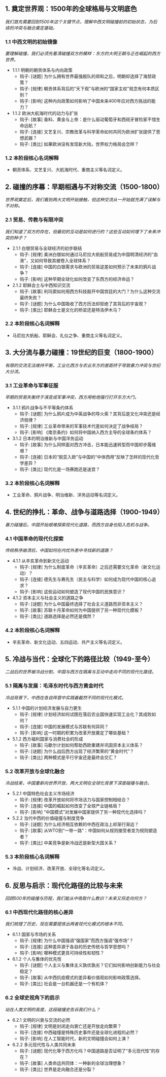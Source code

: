 ﻿## 1. 奠定世界观：1500年的全球格局与文明底色
*我们首先需要回到1500年这个关键节点，理解中西文明碰撞前的初始状态，为后续的冲突与融合奠定基础。*

### 1.1 中西文明的初始镜像
*要理解碰撞，我们必须先看清碰撞双方的模样：东方的大明王朝与正在崛起的西方世界。*
- 1.1.1 明朝的朝贡体系与内向政策
  - 钩子: [谜题] 为什么拥有世界最强舰队的郑和之后，明朝却选择了海禁政策？
  - 钩子: [规律] 朝贡体系背后的“天下观”与欧洲的“国家主权”观念有何本质区别？
  - 钩子: [影响] 这种内向政策如何影响了中国未来400年应对西方挑战的能力？
- 1.1.2 欧洲大航海时代的动力与扩张
  - 钩子: [故事] 香料、黄金与上帝：是什么驱动葡萄牙和西班牙冒险家不惜生命远航？
  - 钩子: [连接] 文艺复兴、宗教改革与科学革命如何共同为欧洲扩张提供了思想武器？
  - 钩子: [类比] 如果欧洲没有发现新大陆，世界权力格局会怎样？

### 1.2 本阶段核心名词解释
- 朝贡体系、文艺复兴、大航海时代、重商主义等名词定义。

## 2. 碰撞的序幕：早期相遇与不对称交流（1500-1800）
*世界观奠定后，我们看到两大文明开始接触，但这种交流从一开始就充满了误解与不对称。*

### 2.1 贸易、传教与有限冲突
*我们知道了双方的存在，但最初的互动是如何进行的？这些互动如何埋下了未来冲突的种子？*
- 2.1.1 白银贸易与全球经济的初步联结
  - 钩子: [规律] 美洲白银如何通过马尼拉大帆船贸易成为中国明清经济的“血液”，又如何导致其被卷入全球体系？
  - 钩子: [连接] 中国的白银需求与欧洲的贸易逆差如何预示了未来的鸦片战争？
  - 钩子: [影响] 这种早期全球化如何改变了东西方的经济命运？
- 2.1.2 耶稣会士与中西知识交流
  - 钩子: [故事] 利玛窦如何用西方科技敲开中国宫廷的大门？为什么这种交流最终失败？
  - 钩子: [谜题] 为什么中国吸收了西方历法却拒绝了其背后的宇宙观？
  - 钩子: [类比] 耶稣会士是文化的桥梁还是特洛伊木马？

### 2.2 本阶段核心名词解释
- 马尼拉大帆船、耶稣会、礼仪之争、重商主义等名词定义。

## 3. 大分流与暴力碰撞：19世纪的巨变（1800-1900）
*有限的交流无法维持平衡，工业化西方与农业东方的差距终于导致暴力冲突与世纪大分流。*

### 3.1 工业革命与军事征服
*早期的贸易失衡终于演变成军事冲突，西方用枪炮强行打开东方大门。*
- 3.1.1 鸦片战争与不平等条约体系
  - 钩子: [谜题] 为什么鸦片成为中英战争的导火索？其背后是文化冲突还是经济规律？
  - 钩子: [规律] 工业革命带来的军事技术代差如何决定了战争结局？
  - 钩子: [影响] 《南京条约》如何将中国纳入西方主导的全球条约体系？
- 3.1.2 日本的明治维新与中国洋务运动
  - 钩子: [故事] 为什么同样面对西方冲击，日本能迅速转型而中国却步履维艰？
  - 钩子: [连接] 日本的“脱亚入欧”与中国的“中体西用”反映了怎样的现代化哲学差异？
  - 钩子: [类比] 现代化是一场赛跑还是迷宫？

### 3.2 本阶段核心名词解释
- 工业革命、鸦片战争、明治维新、洋务运动等名词定义。

## 4. 世纪的挣扎：革命、战争与道路选择（1900-1949）
*暴力碰撞后，中国开始艰难探索现代化道路，而西方自身也陷入危机与战争。*

### 4.1 中国革命的现代化探索
*传统秩序崩溃后，中国如何在内忧外患中寻找新的道路？*
- 4.1.1 从辛亥革命到新文化运动
  - 钩子: [规律] 为什么制度革命（辛亥革命）之后还需要文化革命（新文化运动）？
  - 钩子: [连接] 德先生与赛先生（民主与科学）如何成为现代中国的核心追求？
  - 钩子: [影响] 这些运动如何塑造了现代中国的民族意识？
- 4.1.2 资本主义与社会主义的道路之争
  - 钩子: [谜题] 为什么中国最终选择了社会主义道路而非资本主义？
  - 钩子: [故事] 苏联十月革命如何为中国提供了另一种现代化模板？
  - 钩子: [类比] 道路选择是必然还是偶然？

### 4.2 本阶段核心名词解释
- 辛亥革命、新文化运动、五四运动、共产主义等名词定义。

## 5. 冷战与当代：全球化下的路径比较（1949-至今）
*二战后的世界被冷战分割，中国与西方在隔离与互动中走向不同的现代化路径。*

### 5.1 隔离与发展：毛泽东时代与西方黄金时代
*冷战背景下，中西在各自阵营中实践着截然不同的现代化模式。*
- 5.1.1 中国的计划经济发展与自力更生
  - 钩子: [规律] 计划经济如何试图在落后农业国快速实现工业化？其成败如何？
  - 钩子: [连接] 中国的发展模式与苏联有何异同？
  - 钩子: [影响] 这一时期的积累为改革开放奠定了哪些基础？
- 5.1.2 西方福利国家与消费社会的形成
  - 钩子: [故事] 马歇尔计划如何帮助西欧重建并巩固资本主义体系？
  - 钩子: [谜题] 为什么战后西方出现了经济繁荣的“黄金时代”？
  - 钩子: [类比] 两种模式是平行宇宙还是最终会交汇？

### 5.2 改革开放与全球化融合
*冷战结束，中国重新向世界开放，两大文明在全球化背景下深度碰撞与融合。*
- 5.2.1 中国特色社会主义市场经济
  - 钩子: [规律] 改革开放如何将市场活力与国家控制相结合？
  - 钩子: [连接] 中国的崛起如何改变了全球产业链格局？
  - 钩子: [影响] “中国模式”对发展中国家提供了另一种现代化选择吗？
- 5.2.2 当代中西的价值碰撞与制度竞争
  - 钩子: [谜题] 为什么经济相互依赖的中西在政治上却渐行渐远？
  - 钩子: [故事] 从WTO到“一带一路”：中国如何从规则接受者变为规则塑造者？
  - 钩子: [类比] 中美竞争是新冷战还是新型大国关系？

### 5.3 本阶段核心名词解释
- 冷战、计划经济、改革开放、全球化等名词定义。

## 6. 反思与启示：现代化路径的比较与未来
*回顾500年的碰撞与历程，我们能从中吸取什么教训？未来又将走向何方？*

### 6.1 中西现代化路径的核心差异
*我们梳理了历史，现在需要提炼出两者现代化模式的根本不同。*
- 6.1.1 国家与市场的关系
  - 钩子: [规律] 为什么中国强调“强国家”而西方强调“强市场”？
  - 钩子: [连接] 这种差异源于各自的历史传统与哲学思想吗？
  - 钩子: [影响] 哪种模式更具可持续性和韧性？
- 6.1.2 个人与集体的优先性
  - 钩子: [谜题] 个人主义与集体主义孰优孰劣？它们如何影响创新能力与社会稳定？
  - 钩子: [故事] 从中西抗疫模式的差异看价值观如何影响政策选择。
  - 钩子: [类比] 社会是一台机器还是一个有机体？

### 6.2 全球史视角下的启示
*站在人类文明的高度，这段碰撞史告诉我们什么？*
- 6.2.1 文明的兴衰与交流的必然
  - 钩子: [规律] 文明是封闭走向衰亡还是开放走向繁荣？
  - 钩子: [连接] 中西碰撞是特殊历史事件还是全球化进程的必然？
  - 钩子: [影响] 在人工智能时代，新的文明碰撞会如何上演？
- 6.2.2 多元现代性与人类共同未来
  - 钩子: [谜题] 现代化等于西方化吗？中国道路是否证明了“多元现代性”的存在？
  - 钩子: [故事] 人类命运共同体：一种新的全球治理想象？
  - 钩子: [类比] 世界是走向融合还是分裂？
